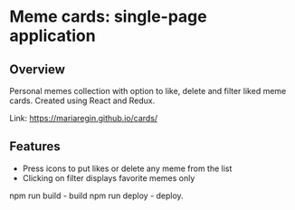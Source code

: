 # Meme cards: single-page application

## Overview

Personal memes collection with option to like, delete and filter liked meme cards.
Created using React and Redux.

Link:
https://mariaregin.github.io/cards/

## Features

- Press icons to put likes or delete any meme from the list
- Clicking on filter displays favorite memes only

npm run build - build
npm run deploy - deploy.
